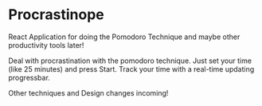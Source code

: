 # Procrastinope

React Application for doing the Pomodoro Technique and maybe other productivity tools later!

Deal with procrastination with the pomodoro technique.
Just set your time (like 25 minutes) and press Start.
Track your time with a real-time updating progressbar.

Other techniques and Design changes incoming!
